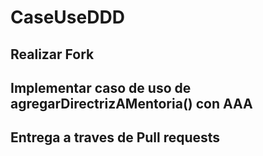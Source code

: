 # CaseUseDDD

## Realizar Fork
## Implementar caso de uso de agregarDirectrizAMentoria() con AAA
## Entrega a traves de Pull requests
